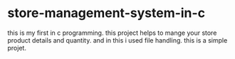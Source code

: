 # store-management-system-in-c
this is my first in c programming. this project helps to mange your store product details and quantity. and in this i used file handling. this is a simple projet.
